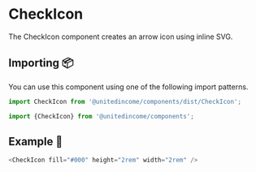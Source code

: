 # CheckIcon

The CheckIcon component creates an arrow icon using inline SVG.

## Importing 📦

You can use this component using one of the following import patterns.

```javascript
import CheckIcon from '@unitedincome/components/dist/CheckIcon';
```

```javascript
import {CheckIcon} from '@unitedincome/components';
```

## Example 🚀

```javascript
<CheckIcon fill="#000" height="2rem" width="2rem" />
```
